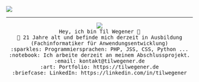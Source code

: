 
<img src="https://raw.githubusercontent.com/tilwegener/README/master/GitHub.png"/>
 <hr></hr>
<p align="center">
  <img align="center" src="https://raw.githubusercontent.com/tilwegener/tilwegener/master/wave.gif"/> <br>
  <samp>
    Hey, ich bin Til Wegener 👋 <br>
    🏫 21 Jahre alt und befinde mich derzeit in Ausbildung (Fachinformatiker für Anwendungsentwicklung) <br>
    :sparkles: Programmiersprachen: PHP, JSS, CSS, Python ... <br>
    :notebook: Ich arbeite derzeit an meinem Abschlussprojekt.  <br>
    :email:	kontakt@tilwegener.de <br>
    :art: Portfolio: https://tilwegener.de <br>
    :briefcase: LinkedIn: https://linkedin.com/in/tilwegener <br>
  </samp>
</p>

